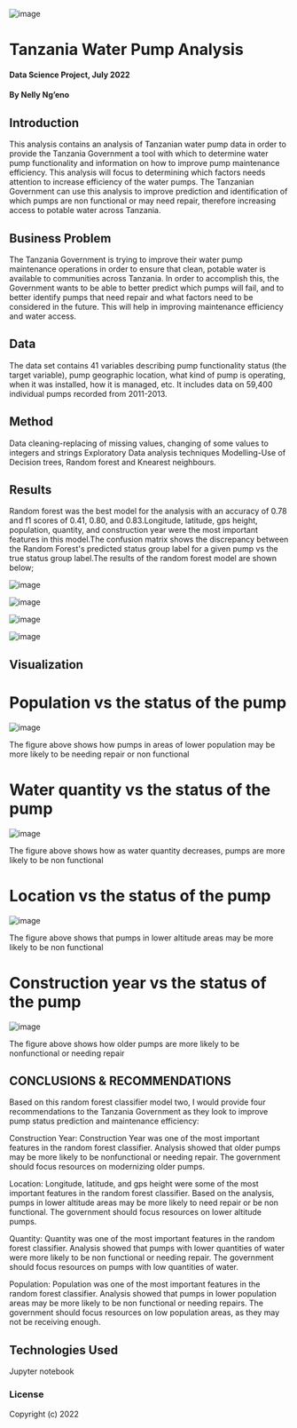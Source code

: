 ![image](https://user-images.githubusercontent.com/85990318/181903849-f2eaac99-e661-4894-849a-589d652bab1a.png)


# Tanzania Water Pump Analysis

#### Data Science Project, July 2022

#### By **Nelly Ng’eno**

## Introduction

This analysis contains an analysis of Tanzanian water pump data in order to provide the Tanzania Government a tool with which to determine water pump functionality and information on how to improve pump maintenance efficiency. This analysis will focus to determining which factors needs attention to increase efficiency of the water pumps. The Tanzanian Government can use this analysis to improve prediction and identification of which pumps are non functional or may need repair, therefore increasing access to potable water across Tanzania.

## Business Problem

The Tanzania Government is trying to improve their water pump maintenance operations in order to ensure that clean, potable water is available to communities across Tanzania. In order to accomplish this, the Government wants to be able to better predict which pumps will fail, and to better identify pumps that need repair and what factors need to be considered in the future. This will help in improving maintenance efficiency and water access.

## Data

The data set contains 41 variables describing pump functionality status (the target variable), pump geographic location, what kind of pump is operating, when it was installed, how it is managed, etc. It includes data on 59,400 individual pumps recorded from 2011-2013.

## Method

Data cleaning-replacing of  missing values, changing of some values to integers and strings
Exploratory Data analysis techniques
Modelling-Use of Decision trees, Random forest and Knearest neighbours.

## Results

Random forest was the best model for the analysis  with an accuracy of 0.78 and f1 scores of 0.41, 0.80, and 0.83.Longitude, latitude, gps height, population, quantity, and construction year were the most important features in this model.The confusion matrix  shows the discrepancy between the Random Forest's predicted status group label for a given pump vs the true status group label.The results of the random forest model are shown below;

![image](https://user-images.githubusercontent.com/85990318/181904145-5fb4bcbd-c1b1-444f-a864-30d21c9dc45d.png)

![image](https://user-images.githubusercontent.com/85990318/181904013-56f84088-71cd-4ed7-84a1-0695d63583be.png)

![image](https://user-images.githubusercontent.com/85990318/181904024-1f93d1d3-7a55-484d-89e4-5abd34edfe25.png)

![image](https://user-images.githubusercontent.com/85990318/181904035-f857b3ca-d05b-4594-9fe8-69a3ec2636de.png)


## Visualization

# Population vs the status of the pump

![image](https://user-images.githubusercontent.com/85990318/181903391-1cfb23a5-210d-4fb8-8e2e-8b6b5e9ec982.png)

The figure above shows how pumps in areas of lower population may be more likely to be needing repair or non functional

# Water quantity vs the status of the pump

![image](https://user-images.githubusercontent.com/85990318/181903461-fd402928-dcd0-4913-859a-ace79bfe580b.png)

The figure above shows how as water quantity decreases, pumps are more likely to be non functional

# Location vs the status of the pump

![image](https://user-images.githubusercontent.com/85990318/181903523-b3e4c9e5-3ef5-4535-8e18-77959c9abe8b.png)

The figure above shows that pumps in lower altitude areas may be more likely to be non functional

# Construction year vs the status of the pump

![image](https://user-images.githubusercontent.com/85990318/181903716-1b8c06ab-e7ff-4892-8c80-36e5c5745dea.png)

The figure above shows how older pumps are more likely to be nonfunctional or needing repair

## CONCLUSIONS & RECOMMENDATIONS

Based on this random forest classifier model two, I would provide four recommendations to the Tanzania Government as they look to improve pump status prediction and maintenance efficiency:

Construction Year: Construction Year was one of the most important features in the random forest classifier. Analysis showed that older pumps may be more likely to be nonfunctional or needing repair. The government should focus resources on modernizing older pumps.

Location: Longitude, latitude, and gps height were some of the most important features in the random forest classifier. Based on the analysis, pumps in lower altitude areas may be more likely to need repair or be non functional. The government should focus resources on lower altitude pumps.

Quantity: Quantity was one of the most important features in the random forest classifier. Analysis showed that pumps with lower quantities of water were more likely to be non functional or needing repair. The government should focus resources on pumps with low quantities of water.

Population: Population was one of the most important features in the random forest classifier. Analysis showed that pumps in lower population areas may be more likely to be non functional or needing repairs. The government should focus resources on low population areas, as they may not be receiving enough.

## Technologies Used
Jupyter notebook

### License
Copyright (c) 2022
